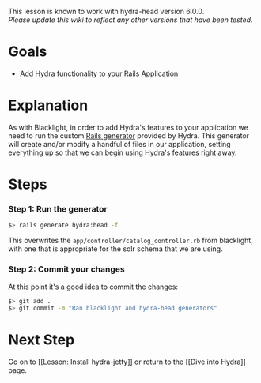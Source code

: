 This lesson is known to work with hydra-head version 6.0.0.   
_Please update this wiki to reflect any other versions that have been tested._

# Goals
* Add Hydra functionality to your Rails Application

# Explanation
As with Blacklight, in order to add Hydra's features to your application we need to run the custom [Rails generator](http://guides.rubyonrails.org/generators.html) provided by Hydra.  This generator will create and/or modify a handful of files in our application, setting everything up so that we can begin using Hydra's features right away.

# Steps

### Step 1: Run the generator 
```bash
$> rails generate hydra:head -f
```

This overwrites the `app/controller/catalog_controller.rb` from blacklight, with one that is appropriate for the solr schema that we are using.  

### Step 2: Commit your changes
At this point it's a good idea to commit the changes:

```bash
$> git add .
$> git commit -m "Ran blacklight and hydra-head generators"
```

# Next Step
Go on to [[Lesson: Install hydra-jetty]] or return to the [[Dive into Hydra]] page.